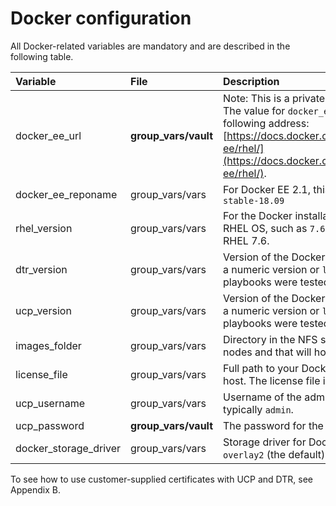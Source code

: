 # Docker configuration

All Docker-related variables are mandatory and are described in the following table.

|Variable|File|Description|
|:-------|:---|:----------|
|docker\_ee\_url|**group\_vars/vault**|Note: This is a private link to your Docker EE subscription. The value for `docker_ee_url` is the URL documented at the following address: [https://docs.docker.com/engine/installation/linux/docker-ee/rhel/](https://docs.docker.com/engine/installation/linux/docker-ee/rhel/).|
|docker\_ee\_reponame|group\_vars/vars|For Docker EE 2.1, this variable should be set to the value `stable-18.09`|
|rhel\_version|group\_vars/vars|For the Docker installation, this sets the version of your RHEL OS, such as `7.6`. The playbooks were tested with RHEL 7.6.|
|dtr\_version|group\_vars/vars|Version of the Docker DTR you wish to install. You can use a numeric version or `latest` for the most recent one. The playbooks were tested with 2.6.2|
|ucp\_version|group\_vars/vars|Version of the Docker UCP you wish to install. You can use a numeric version or `latest` for the most recent one. The playbooks were tested with UCP 3.1.3.|
|images\_folder|group\_vars/vars|Directory in the NFS server that will be mounted in the DTR nodes and that will host your Docker images.|
|license\_file|group\_vars/vars|Full path to your Docker EE license file on your Ansible host. The license file is available from the Docker Store|
|ucp\_username|group\_vars/vars|Username of the administrator user for UCP and DTR, typically `admin`.|
|ucp\_password|**group\_vars/vault**|The password for the `ucp_username` account.|
|docker\_storage\_driver|group\_vars/vars|Storage driver for Docker nodes. Accepted values are `overlay2` \(the default\) and `devicemapper`.|

To see how to use customer-supplied certificates with UCP and DTR, see Appendix B.
